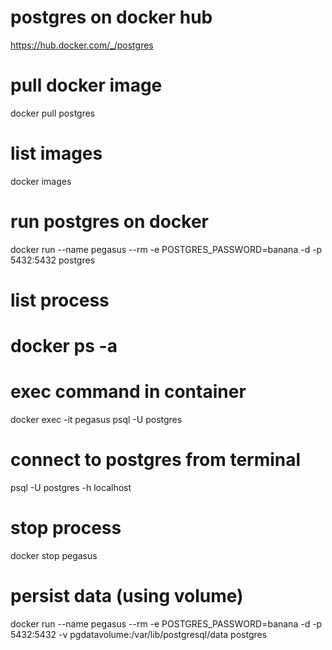 # postgres on docker hub
https://hub.docker.com/_/postgres

# pull docker image
docker pull postgres

# list images
docker images

# run postgres on docker
docker run --name pegasus --rm -e POSTGRES_PASSWORD=banana -d -p 5432:5432 postgres

# list process
# docker ps -a

# exec command in container
docker exec -it pegasus psql -U postgres

# connect to postgres from terminal
psql -U postgres -h localhost

# stop process
docker stop pegasus

# persist data (using volume)
docker run --name pegasus --rm -e POSTGRES_PASSWORD=banana -d -p 5432:5432 -v pgdatavolume:/var/lib/postgresql/data postgres
